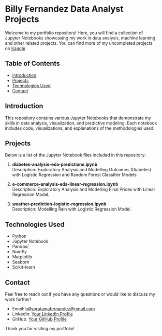 # Billy Fernandez Data Analyst Projects

Welcome to my portfolio repository! Here, you will find a collection of Jupyter Notebooks showcasing my work in data analysis, machine learning, and other related projects. 
You can find more of my uncompleted projects on [Kaggle](https://www.kaggle.com/billyfernandez/code)

## Table of Contents

- [Introduction](#introduction)
- [Projects](#projects)
- [Technologies Used](#technologies-used)
- [Contact](#contact)

## Introduction

This repository contains various Jupyter Notebooks that demonstrate my skills in data analysis, visualization, and predictive modeling. Each notebook includes code, visualizations, and explanations of the methodologies used.

## Projects

Below is a list of the Jupyter Notebook files included in this repository:

1. **diabetes-analysis-eda-predictions.ipynb**  
   Description: Exploratory Analysis and Modelling Outcomes (Diabetes) with Logistic Regression and Random Forest Classifier Models.

2. **e-commerce-analysis-eda-linear-regression.ipynb**  
   Description: Exploratory Analysis and Modelling Final Prices with Linear Regression Model.

3. **weather-prediction-logistic-regression.ipynb**  
   Description: Modelling Rain with Logistic Regression Model.

## Technologies Used

- Python
- Jupyter Notebook
- Pandas/
- NumPy
- Matplotlib
- Seaborn
- Scikit-learn
  
## Contact

Feel free to reach out if you have any questions or would like to discuss my work further!

- Email: billypratamafernandez@gmail.com
- LinkedIn: [Your LinkedIn Profile](https://www.linkedin.com/in/billy-fernandez)
- GitHub: [Your GitHub Profile](https://github.com/billyfrndz)

Thank you for visiting my portfolio!
